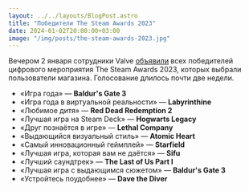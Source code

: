 ```yaml
---
layout: ../../layouts/BlogPost.astro
title: "Победители The Steam Awards 2023"
date: 2024-01-02T20:00:00+03:00
image: "/img/posts/the-steam-awards-2023.jpg"
---
```


Вечером 2 января сотрудники Valve [объявили](https://store.steampowered.com/steamawards?snr=1_4_661_) всех победителей цифрового мероприятия The Steam Awards 2023, которых выбрали пользователи магазина. Голосование длилось почти две недели.

-   «Игра года» — **Baldur's Gate 3**
-   «Игра года в виртуальной реальности» — **Labyrinthine**
-   «Любимое дитя» — **Red Dead Redemption 2**
-   «Лучшая игра на Steam Deck» — **Hogwarts Legacy**
-   «Друг познаётся в игре» — **Lethal Company**
-   «Выдающийся визуальный стиль» — **Atomic Heart**
-   «Самый инновационный геймплей» — **Starfield**
-   «Лучшая игра, которая вам не даётся» — **Sifu**
-   «Лучший саундтрек» — **The Last of Us Part I**
-   «Лучшая игра с выдающимся сюжетом» — **Baldur's Gate 3**
-   «Устройтесь поудобнее» — **Dave the Diver**